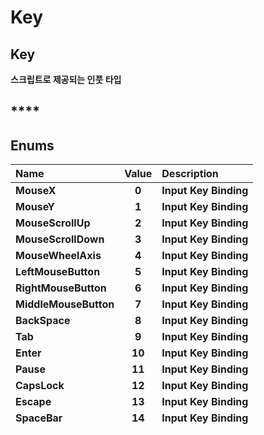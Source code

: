 # Key

## **Key**

**스크립트로 제공되는 인풋 타입**

## \*\*\*\*

## **Enums**

| **Name** | **Value** | **Description** |
| :--- | :---: | :--- |
| **MouseX** | **0** | **Input Key Binding** |
| **MouseY** | **1** | **Input Key Binding** |
| **MouseScrollUp** | **2** | **Input Key Binding** |
| **MouseScrollDown** | **3** | **Input Key Binding** |
| **MouseWheelAxis** | **4** | **Input Key Binding** |
| **LeftMouseButton** | **5** | **Input Key Binding** |
| **RightMouseButton** | **6** | **Input Key Binding** |
| **MiddleMouseButton** | **7** | **Input Key Binding** |
| **BackSpace** | **8** | **Input Key Binding** |
| **Tab** | **9** | **Input Key Binding** |
| **Enter** | **10** | **Input Key Binding** |
| **Pause** | **11** | **Input Key Binding** |
| **CapsLock** | **12** | **Input Key Binding** |
| **Escape** | **13** | **Input Key Binding** |
| **SpaceBar** | **14** | **Input Key Binding** |
| **PageUp** | **15** | **Input Key Binding** |
| **PageDown** | **16** | **Input Key Binding** |
| **End** | **17** | **Input Key Binding** |
| **Home** | **18** | **Input Key Binding** |
| **Left** | **19** | **Input Key Binding** |
| **Up** | **20** | **Input Key Binding** |
| **Right** | **21** | **Input Key Binding** |
| **Down** | **22** | **Input Key Binding** |
| **Insert** | **23** | **Input Key Binding** |
| **Delete** | **24** | **Input Key Binding** |
| **Zero** | **25** | **Input Key Binding** |
| **One** | **26** | **Input Key Binding** |
| **Two** | **27** | **Input Key Binding** |
| **Three** | **28** | **Input Key Binding** |
| **Four** | **29** | **Input Key Binding** |
| **Five** | **30** | **Input Key Binding** |
| **Six** | **31** | **Input Key Binding** |
| **Seven** | **32** | **Input Key Binding** |
| **Eight** | **33** | **Input Key Binding** |
| **Nine** | **34** | **Input Key Binding** |
| **A** | **35** | **Input Key Binding** |
| **B** | **36** | **Input Key Binding** |
| **C** | **37** | **Input Key Binding** |
| **D** | **38** | **Input Key Binding** |
| **E** | **39** | **Input Key Binding** |
| **F** | **40** | **Input Key Binding** |
| **G** | **41** | **Input Key Binding** |
| **H** | **42** | **Input Key Binding** |
| **I** | **43** | **Input Key Binding** |
| **J** | **44** | **Input Key Binding** |
| **K** | **45** | **Input Key Binding** |
| **L** | **46** | **Input Key Binding** |
| **M** | **47** | **Input Key Binding** |
| **N** | **48** | **Input Key Binding** |
| **O** | **49** | **Input Key Binding** |
| **P** | **50** | **Input Key Binding** |
| **Q** | **51** | **Input Key Binding** |
| **R** | **52** | **Input Key Binding** |
| **S** | **53** | **Input Key Binding** |
| **T** | **54** | **Input Key Binding** |
| **U** | **55** | **Input Key Binding** |
| **V** | **56** | **Input Key Binding** |
| **W** | **57** | **Input Key Binding** |
| **X** | **58** | **Input Key Binding** |
| **Y** | **59** | **Input Key Binding** |
| **Z** | **60** | **Input Key Binding** |
| **NumPadZero** | **61** | **Input Key Binding** |
| **NumPadOne** | **62** | **Input Key Binding** |
| **NumPadTwo** | **63** | **Input Key Binding** |
| **NumPadThree** | **64** | **Input Key Binding** |
| **NumPadFour** | **65** | **Input Key Binding** |
| **NumPadFive** | **66** | **Input Key Binding** |
| **NumPadSix** | **67** | **Input Key Binding** |
| **NumPadSeven** | **68** | **Input Key Binding** |
| **NumPadEight** | **69** | **Input Key Binding** |
| **NumPadNine** | **70** | **Input Key Binding** |
| **Multiply** | **71** | **Input Key Binding** |
| **Add** | **72** | **Input Key Binding** |
| **Subtract** | **73** | **Input Key Binding** |
| **Decimal** | **74** | **Input Key Binding** |
| **Divide** | **75** | **Input Key Binding** |
| **F1** | **76** | **Input Key Binding** |
| **F2** | **77** | **Input Key Binding** |
| **F3** | **78** | **Input Key Binding** |
| **F4** | **79** | **Input Key Binding** |
| **F5** | **80** | **Input Key Binding** |
| **F6** | **81** | **Input Key Binding** |
| **F7** | **82** | **Input Key Binding** |
| **F8** | **83** | **Input Key Binding** |
| **F9** | **84** | **Input Key Binding** |
| **F10** | **85** | **Input Key Binding** |
| **F11** | **86** | **Input Key Binding** |
| **F12** | **87** | **Input Key Binding** |
| **NumLock** | **88** | **Input Key Binding** |
| **ScrollLock** | **89** | **Input Key Binding** |
| **LeftShift** | **90** | **Input Key Binding** |
| **RightShift** | **91** | **Input Key Binding** |
| **LeftControl** | **92** | **Input Key Binding** |
| **RightControl** | **93** | **Input Key Binding** |
| **LeftAlt** | **94** | **Input Key Binding** |
| **RightAlt** | **95** | **Input Key Binding** |
| **LeftCommand** | **96** | **Input Key Binding** |
| **RightCommand** | **97** | **Input Key Binding** |
| **Semicolon** | **98** | **Input Key Binding** |
| **Equals** | **99** | **Input Key Binding** |
| **Comma** | **100** | **Input Key Binding** |
| **Underscore** | **101** | **Input Key Binding** |
| **Hyphen** | **102** | **Input Key Binding** |
| **Period** | **103** | **Input Key Binding** |
| **Slash** | **104** | **Input Key Binding** |
| **Tilde** | **105** | **Input Key Binding** |
| **LeftBracket** | **106** | **Input Key Binding** |
| **Backslash** | **107** | **Input Key Binding** |
| **RightBracket** | **108** | **Input Key Binding** |
| **Apostrophe** | **109** | **Input Key Binding** |
| **Ampersand** | **110** | **Input Key Binding** |
| **Asterix** | **111** | **Input Key Binding** |
| **Caret** | **112** | **Input Key Binding** |
| **Colon** | **113** | **Input Key Binding** |
| **Dollar** | **114** | **Input Key Binding** |
| **Exclamation** | **115** | **Input Key Binding** |
| **LeftParantheses** | **116** | **Input Key Binding** |
| **RightParantheses** | **117** | **Input Key Binding** |
| **Quote** | **118** | **Input Key Binding** |
| **Gamepad\_LeftX** | **119** | **Input Key Binding** |
| **Gamepad\_LeftY** | **120** | **Input Key Binding** |
| **Gamepad\_RightX** | **121** | **Input Key Binding** |
| **Gamepad\_RightX** | **122** | **Input Key Binding** |

## \*\*\*\*

## **Referenced by.**

**ModeInput**

